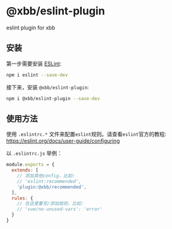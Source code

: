 # @xbb/eslint-plugin

eslint plugin for xbb

## 安装

第一步需要安装 [ESLint](https://eslint.org/):

```sh
npm i eslint --save-dev
```

接下来，安装 `@xbb/eslint-plugin`:

```sh
npm i @xbb/eslint-plugin --save-dev
```

## 使用方法

使用 `.eslintrc.*` 文件来配置`eslint`规则。请查看`eslint`官方的教程: https://eslint.org/docs/user-guide/configuring

以 `.eslintrc.js` 举例：
```JavaScript
module.exports = {
  extends: [
    // 添加其他config，比如:
    // 'eslint:recommended',
    'plugin:@xbb/recommended',
  ],
  rules: {
    // 在这里重写/添加规则，比如:
    // 'vue/no-unused-vars': 'error'
  }
}
```


